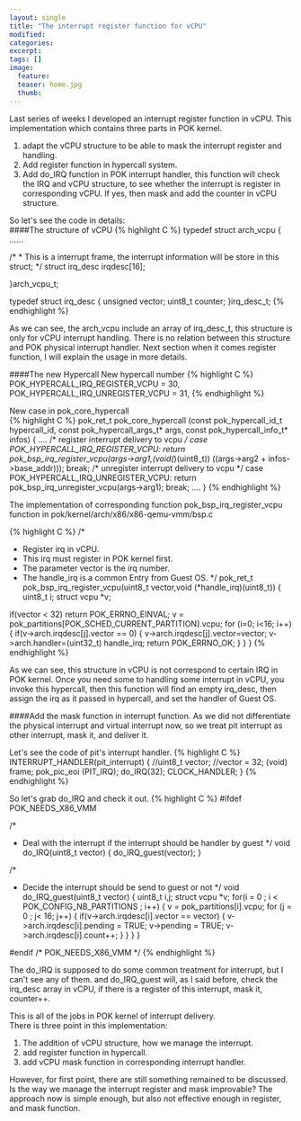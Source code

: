 ```yaml
---
layout: single
title: "The interrupt register function for vCPU"
modified:
categories: 
excerpt:
tags: []
image:
  feature:
  teaser: home.jpg
  thumb:
---
```


Last series of weeks I developed an interrupt register function in vCPU. This implementation which contains three parts in POK kernel.   
1. adapt the vCPU structure to be able to mask the interrupt register and handling.  
2. Add register function in hypercall system.  
3. Add do_IRQ function in POK interrupt handler, this function will check the IRQ and vCPU structure, to see whether the interrupt is register in corresponding vCPU. If yes, then mask and add the counter in vCPU structure.   

So let's see the code in details:  
####The structure of vCPU 
{% highlight C %}
typedef struct arch_vcpu
{
   ......

   /*
    * This is a interrupt frame, the interrupt information will be store in this struct;
    */
   struct irq_desc irqdesc[16];

}arch_vcpu_t;

typedef struct irq_desc
{
   unsigned vector;
   uint8_t counter;
}irq_desc_t;
{% endhighlight %}

As we can see, the arch_vcpu include an array of irq_desc_t, this structure is only for vCPU interrupt handling. There is no relation between this structure and POK physical interrupt handler. Next section when it comes register function, I will explain the usage in more details.

####The new Hypercall
New hypercall number
{% highlight C %}
   POK_HYPERCALL_IRQ_REGISTER_VCPU 		   =  30,
   POK_HYPERCALL_IRQ_UNREGISTER_VCPU       =  31,
{% endhighlight %}

New case in pok_core_hypercall  
{% highlight C %}
pok_ret_t pok_core_hypercall (const pok_hypercall_id_t       hypercall_id,
                            const pok_hypercall_args_t*    args,
                            const pok_hypercall_info_t*    infos)
{
....
  /* register interrupt delivery to vcpu */
   case POK_HYPERCALL_IRQ_REGISTER_VCPU:
       return pok_bsp_irq_register_vcpu(args->arg1,(void(*)(uint8_t)) ((args->arg2 + infos->base_addr)));
       break;
   /* unregister interrupt delivery to vcpu */
   case POK_HYPERCALL_IRQ_UNREGISTER_VCPU:
       return pok_bsp_irq_unregister_vcpu(args->arg1);
       break;
....
}
{% endhighlight %}

The implementation of corresponding function
pok_bsp_irq_register_vcpu function in pok/kernel/arch/x86/x86-qemu-vmm/bsp.c  

{% highlight C %}
/*
 * Register irq in vCPU.
 * This irq must register in POK kernel first.
 * The parameter vector is the irq number.
 * The handle_irq is a common Entry from Guest OS.
 */
pok_ret_t pok_bsp_irq_register_vcpu(uint8_t vector,void (*handle_irq)(uint8_t))
{
  uint8_t i;
  struct vcpu *v;
  
  if(vector < 32)
    return POK_ERRNO_EINVAL;
  v = pok_partitions[POK_SCHED_CURRENT_PARTITION].vcpu;
  for (i=0; i<16; i++)
  {
    if(v->arch.irqdesc[j].vector == 0)
    {
      v->arch.irqdesc[j].vector=vector;
      v->arch.handler=(uint32_t) handle_irq;
      return POK_ERRNO_OK;
    }
  }
}
{% endhighlight %}

As we can see, this structure in vCPU is not correspond to certain IRQ in POK kernel. Once you need some to handling some interrupt in vCPU, you invoke this hypercall, then this function will find an empty irq_desc, then assign the irq as it passed in hypercall, and set the handler of Guest OS.

####Add the mask function in interrupt function.
As we did not differentiate the physical interrupt and virtual interrupt now, so we treat pit interrupt as other interrupt, mask it, and deliver it.  

Let's see the code of pit's interrupt handler.
{% highlight C %}
INTERRUPT_HANDLER(pit_interrupt)
{
   //uint8_t vector;
   //vector = 32;
   (void) frame;
   pok_pic_eoi (PIT_IRQ);
   do_IRQ(32);
   CLOCK_HANDLER;
}
{% endhighlight %}

So let's grab do_IRQ and check it out.
{% highlight C %}
#ifdef POK_NEEDS_X86_VMM

/*
 * Deal with the interrupt if the interrupt should be handler by guest
 */
void do_IRQ(uint8_t vector)
{
  do_IRQ_guest(vector);
}

/*
 * Decide the interrupt should be send to guest or not
 */
void do_IRQ_guest(uint8_t vector)
{
  uint8_t i,j;
  struct vcpu *v;
  for(i = 0 ; i < POK_CONFIG_NB_PARTITIONS ; i++)
  {
    v = pok_partitions[i].vcpu;
    for (j = 0 ; j< 16; j++)
    {
      if(v->arch.irqdesc[i].vector == vector)
      {
        v->arch.irqdesc[i].pending = TRUE;
	v->pending = TRUE;
	v->arch.irqdesc[i].count++;
      }
    }
  }
}

#endif /* POK_NEEDS_X86_VMM */
{% endhighlight %}

The do_IRQ is supposed to do some common treatment for interrupt, but I can't see any of them. and do_IRQ_guest will, as I said before, check the irq_desc array in vCPU, if there is a register of this interrupt, mask it, counter++.  

This is all of the jobs in POK kernel of interrupt delivery.  
There is three point in this implementation:  
1. The addition of vCPU structure, how we manage the interrupt.  
2. add register function in hypercall.  
3. add vCPU mask function in corresponding interrupt handler.  

However, for first point, there are still something remained to be discussed. Is the way we manage the interrupt register and mask improvable?
The approach now is simple enough, but also not effective enough in register, and mask function.
